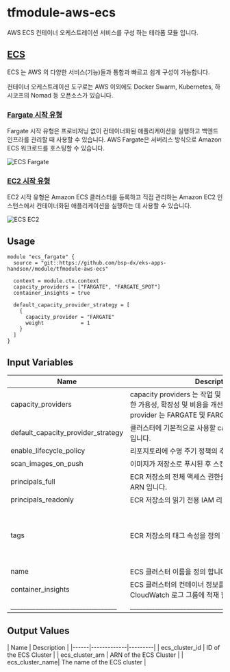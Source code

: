 # tfmodule-aws-ecs

AWS ECS 컨테이너 오케스트레이션 서비스를 구성 하는 테라폼 모듈 입니다.

## [ECS](https://docs.aws.amazon.com/ko_kr/AmazonECS/latest/developerguide/Welcome.html)
ECS 는 AWS 의 다양한 서비스(기능)들과 통합과 빠르고 쉽게 구성이 가능합니다.

컨테이너 오케스트레이션 도구로는 AWS 이외에도 Docker Swarm, Kubernetes, 하시코프의 Nomad 등 오픈소스가 있습니다.

### [Fargate 시작 유형](https://docs.aws.amazon.com/ko_kr/AmazonECS/latest/developerguide/launch_types.html)

Fargate 시작 유형은 프로비저닝 없이 컨테이너화된 애플리케이션을 실행하고 백엔드 인프라를 관리할 때 사용할 수 있습니다. AWS Fargate은 서버리스 방식으로 Amazon ECS 워크로드를 호스팅할 수 있습니다.

![ECS Fargate](https://docs.aws.amazon.com/ko_kr/AmazonECS/latest/developerguide/images/overview-fargate.png)


### [EC2 시작 유형](https://docs.aws.amazon.com/ko_kr/AmazonECS/latest/developerguide/launch_types.html)

EC2 시작 유형은 Amazon ECS 클러스터를 등록하고 직접 관리하는 Amazon EC2 인스턴스에서 컨테이너화된 애플리케이션을 실행하는 데 사용할 수 있습니다.

![ECS EC2](https://docs.aws.amazon.com/ko_kr/AmazonECS/latest/developerguide/images/overview-standard.png)


## Usage

```
module "ecs_fargate" {
  source = "git::https://github.com/bsp-dx/eks-apps-handson//module/tfmodule-aws-ecs"

  context = module.ctx.context
  capacity_providers = ["FARGATE", "FARGATE_SPOT"]
  container_insights = true

  default_capacity_provider_strategy = [
    {
      capacity_provider = "FARGATE"
      weight            = 1
    }
  ]
}

```

## Input Variables

| Name | Description | Type | Example | Required |
|------|-------------|------|---------|:--------:|
| capacity_providers | capacity providers 는 작업 및 서비스를 실행하는 데 필요한 가용성, 확장성 및 비용을 개선합니다. 유효한 capacity provider 는 FARGATE 및 FARGATE_SPOT 입니다. | list(string) | ["FARGATE", "FARGATE_SPOT"] | No |
| default_capacity_provider_strategy | 클러스터에 기본적으로 사용할 capacity_providers 전략입니다. | list(map(any)) | {} | No |
| enable_lifecycle_policy | 리포지토리에 수명 주기 정책의 추가 여부를 설정 합니다. | bool | false| No |
| scan_images_on_push | 이미지가 저장소로 푸시된 후 스캔 여부를 설정 합니다. | bool | true| No |
| principals_full     | ECR 저장소의 전체 액세스 권한을 가지는 IAM 리소스 ARN 입니다. | list(string) | ["arn:aws:iam::111111:user/apple_arn","arn:aws:iam::111111:role/admin_arn"] | No |
| principals_readonly | ECR 저장소의 읽기 전용 IAM 리소스 ARN 입니다. | list(string) | ["*"] | No |
| tags | ECR 저장소의 태그 속성을 정의 합니다. | obejct({}) | <pre>{<br>    Project = "simple"<br>    Environment = "Test"<br>    Team = "DX"<br>    Owner = "symplesims@email.com"<br>}</pre> | Yes |
| name | ECS 클러스터 이름을 정의 합니다. | string | - | No |
| container_insights | ECS 클러스터의 컨테이너 정보를 식별하기 위해 CloudWatch 로그 그룹에 적재 할지 여부입니다. | bool | false | No |
| __________________________________ | ______________________________________________________ | ___ | ___ | ___ |

 
## Output Values

| Name | Description | 
|------|-------------|---------| 
| ecs_cluster_id  | ID of the ECS Cluster |
| ecs_cluster_arn | ARN of the ECS Cluster | 
| ecs_cluster_name| The name of the ECS cluster | 
